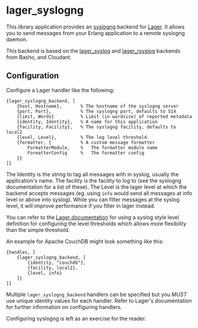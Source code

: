 lager_syslogng
=============

This library application provides an [syslogng][syslogng] backend for [Lager][lager]. It allows you to send messages from your Erlang application to a remote syslogng daemon.

This backend is based on the [lager_syslog][lager_syslog] and [lager_rsyslog][lager_rsyslog] backends from Basho, and Cloudant.

Configuration
-------------

  Configure a Lager handler like the following:

    {lager_syslogng_backend, [
        {host, Hostname},       % The hostname of the syslogng server
        {port, Port},           % The syslogng port, defaults to 514
        {limit, Words}          % Limit (in wordsize) of reported metadata
        {identity, Identity},   % A name for this application
        {facility, Facility},   % The syslogng facility, defaults to local2
        {level, Level},         % The log level threshold
        {formatter, {           % A custom message formatter
            FormatterModule,    %   The formatter module name
            FormatterConfig     %   The formatter config
        }}           
    ]}

The Identity is the string to tag all messages with in syslog, usually the application's name. The facility is the facility to log to (see the syslogng documentation for a list of these). The Level is the lager level at which the backend accepts messages (eg. using `info` would send all messages at info level or above into syslog). While you can filter messages at the syslog level, it will improve performance if you filter in lager instead.

You can refer to the [Lager documentation][lager_levels] for using a syslog style level definition for configuring the level thresholds which allows more flexibility than the simple threshold.

An example for Apache CouchDB might look something like this:

    {handles, [
        {lager_syslogng_backend, [
            {identity, "couchdb"},
            {facility, local2},
            {level, info}
        ]}
    ]}

Multiple `lager_syslogng_backend` handlers can be specified but you *MUST* use
unique identity values for each handler. Refer to Lager's documentation for
further information on configuring handlers.

Configuring syslogng is left as an exercise for the reader.

[syslogng]: http://www.syslog-ng.org/
[lager]: https://github.com/basho/lager
[lager_syslog]: https://github.com/basho/lager_syslog
[lager_rsyslog]: https://github.com/cloudant/lager_rsyslog
[lager_levels]: https://github.com/basho/lager#syslog-style-loglevel-comparison-flags

